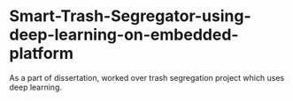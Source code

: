 # Smart-Trash-Segregator-using-deep-learning-on-embedded-platform
As a part of dissertation, worked over trash segregation project which uses deep learning.
